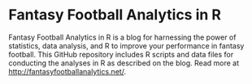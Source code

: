 Fantasy Football Analytics in R
=========================

Fantasy Football Analytics in R is a blog for harnessing the power of statistics, data analysis, and R to improve your performance in fantasy football.  This GitHub repository includes R scripts and data files for conducting the analyses in R as described on the blog.  Read more at http://fantasyfootballanalytics.net/.
